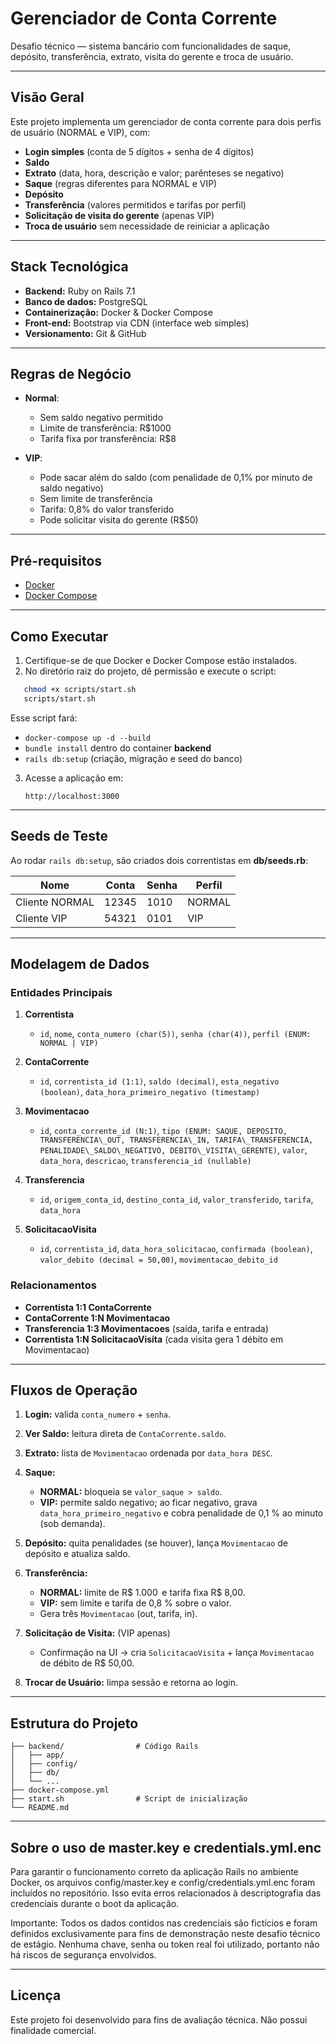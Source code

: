 # Gerenciador de Conta Corrente 

Desafio técnico — sistema bancário com funcionalidades de saque, depósito, transferência, extrato, visita do gerente e troca de usuário.

---

## Visão Geral

Este projeto implementa um gerenciador de conta corrente para dois perfis de usuário (NORMAL e VIP), com:

- **Login simples** (conta de 5 dígitos + senha de 4 dígitos)  
- **Saldo**  
- **Extrato** (data, hora, descrição e valor; parênteses se negativo)  
- **Saque** (regras diferentes para NORMAL e VIP)  
- **Depósito**  
- **Transferência** (valores permitidos e tarifas por perfil)  
- **Solicitação de visita do gerente** (apenas VIP)  
- **Troca de usuário** sem necessidade de reiniciar a aplicação  

---

## Stack Tecnológica

- **Backend:** Ruby on Rails 7.1  
- **Banco de dados:** PostgreSQL  
- **Containerização:** Docker & Docker Compose  
- **Front-end:** Bootstrap via CDN (interface web simples)  
- **Versionamento:** Git & GitHub  

---

## Regras de Negócio

* **Normal**:

  * Sem saldo negativo permitido
  * Limite de transferência: R\$1000
  * Tarifa fixa por transferência: R\$8
* **VIP**:

  * Pode sacar além do saldo (com penalidade de 0,1% por minuto de saldo negativo)
  * Sem limite de transferência
  * Tarifa: 0,8% do valor transferido
  * Pode solicitar visita do gerente (R\$50)

---

## Pré-requisitos

- [Docker](https://www.docker.com/)  
- [Docker Compose](https://docs.docker.com/compose/)  

---

## Como Executar

1. Certifique-se de que Docker e Docker Compose estão instalados.  
2. No diretório raiz do projeto, dê permissão e execute o script:

```bash
   chmod +x scripts/start.sh
   scripts/start.sh
````

Esse script fará:

* `docker-compose up -d --build`
* `bundle install` dentro do container **backend**
* `rails db:setup` (criação, migração e seed do banco)

3. Acesse a aplicação em:

   ```
   http://localhost:3000
   ```

---

## Seeds de Teste

Ao rodar `rails db:setup`, são criados dois correntistas em **db/seeds.rb**:

| Nome           | Conta | Senha | Perfil |
| -------------  | ----- | ----- | ------ |
| Cliente NORMAL | 12345 | 1010  | NORMAL |
| Cliente VIP    | 54321 | 0101  | VIP    |

---

## Modelagem de Dados

### Entidades Principais

1. **Correntista**

   * `id`, `nome`, `conta_numero (char(5))`, `senha (char(4))`, `perfil (ENUM: NORMAL | VIP)`

2. **ContaCorrente**

   * `id`, `correntista_id (1:1)`, `saldo (decimal)`, `esta_negativo (boolean)`, `data_hora_primeiro_negativo (timestamp)`

3. **Movimentacao**

   * `id`, `conta_corrente_id (N:1)`, `tipo (ENUM: SAQUE, DEPOSITO, TRANSFERENCIA\_OUT, TRANSFERENCIA\_IN, TARIFA\_TRANSFERENCIA, PENALIDADE\_SALDO\_NEGATIVO, DEBITO\_VISITA\_GERENTE)`, `valor`, `data_hora`, `descricao`, `transferencia_id (nullable)`

4. **Transferencia**

   * `id`, `origem_conta_id`, `destino_conta_id`, `valor_transferido`, `tarifa`, `data_hora`

5. **SolicitacaoVisita**

   * `id`, `correntista_id`, `data_hora_solicitacao`, `confirmada (boolean)`, `valor_debito (decimal = 50,00)`, `movimentacao_debito_id`

### Relacionamentos

* **Correntista 1:1 ContaCorrente**
* **ContaCorrente 1\:N Movimentacao**
* **Transferencia 1:3 Movimentacoes** (saída, tarifa e entrada)
* **Correntista 1\:N SolicitacaoVisita** (cada visita gera 1 débito em Movimentacao)

---

## Fluxos de Operação

1. **Login:** valida `conta_numero` + `senha`.
2. **Ver Saldo:** leitura direta de `ContaCorrente.saldo`.
3. **Extrato:** lista de `Movimentacao` ordenada por `data_hora DESC`.
4. **Saque:**

   * **NORMAL:** bloqueia se `valor_saque > saldo`.
   * **VIP:** permite saldo negativo; ao ficar negativo, grava `data_hora_primeiro_negativo` e cobra penalidade de 0,1 % ao minuto (sob demanda).
5. **Depósito:** quita penalidades (se houver), lança `Movimentacao` de depósito e atualiza saldo.
6. **Transferência:**

   * **NORMAL:** limite de R\$ 1.000  e tarifa fixa R\$ 8,00.
   * **VIP:** sem limite e tarifa de 0,8 % sobre o valor.
   * Gera três `Movimentacao` (out, tarifa, in).
7. **Solicitação de Visita:** (VIP apenas)

   * Confirmação na UI → cria `SolicitacaoVisita` + lança `Movimentacao` de débito de R\$ 50,00.
8. **Trocar de Usuário:** limpa sessão e retorna ao login.

---

## Estrutura do Projeto

```
├── backend/                # Código Rails
│   ├── app/
│   ├── config/
│   ├── db/
│   └── ...
├── docker-compose.yml
├── start.sh                # Script de inicialização
└── README.md
```

---

## Sobre o uso de master.key e credentials.yml.enc

Para garantir o funcionamento correto da aplicação Rails no ambiente Docker, os arquivos config/master.key e config/credentials.yml.enc foram incluídos no repositório. Isso evita erros relacionados à descriptografia das credenciais durante o boot da aplicação.

Importante:
  Todos os dados contidos nas credenciais são fictícios e foram definidos exclusivamente para fins de demonstração neste desafio técnico de estágio.
  Nenhuma chave, senha ou token real foi utilizado, portanto não há riscos de segurança envolvidos.


---
## Licença

Este projeto foi desenvolvido para fins de avaliação técnica. Não possui finalidade comercial.



